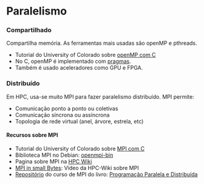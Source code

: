 # Paralelismo

### Compartilhado

Compartilha memória. As ferramentas mais usadas são openMP e pthreads.
* Tutorial do University of Colorado sobre [openMP com C](https://curc.readthedocs.io/en/latest/programming/OpenMP-C.html)
* No C, openMP é implementado com [pragmas](https://gcc.gnu.org/onlinedocs/cpp/Pragmas.html).
* Também é usado aceleradores como GPU e FPGA.
  
### Distribuído

Em HPC, usa-se muito MPI para fazer paralelismo distribuído.
MPI permite:
* Comunicação ponto a ponto ou coletivas
* Comunicação síncrona ou assíncrona
* Topologia de rede virtual (anel, árvore, estrela, etc)


#### Recursos sobre MPI
* Tutorial do University of Colorado sobre [MPI com C](https://curc.readthedocs.io/en/latest/programming/MPI-C.html)
* Biblioteca MPI no Debian: [openmpi-bin](https://packages.debian.org/bookworm/openmpi-bin)
* Pagina sobre MPI na [HPC Wiki](https://hpc-wiki.info/hpc/MPI)
* [MPI in small Bytes](https://www.youtube.com/watch?v=giaIDk2vPxU): Vídeo da HPC-Wiki sobre MPI
* [Repositório](https://github.com/Programacao-Paralela-e-Distribuida/MPI) do curso de MPI do livro: [Programação Paralela e Distribuída](https://www.casadocodigo.com.br/products/livro-programacao-paralela)
